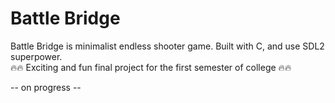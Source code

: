# Battle Bridge
Battle Bridge is minimalist endless shooter game. Built with C, and use SDL2 superpower.<br/>
🔥🔥 Exciting and fun final project for the first semester of college 🔥🔥


-- on progress --
